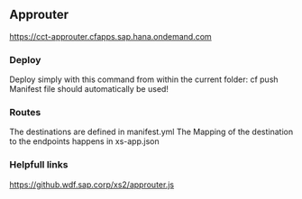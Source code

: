 ## Approuter

https://cct-approuter.cfapps.sap.hana.ondemand.com

### Deploy
Deploy simply with this command from within the current folder:
cf push
Manifest file should automatically be used!

### Routes
The destinations are defined in manifest.yml
The Mapping of the destination to the endpoints happens in xs-app.json 

### Helpfull links
https://github.wdf.sap.corp/xs2/approuter.js


